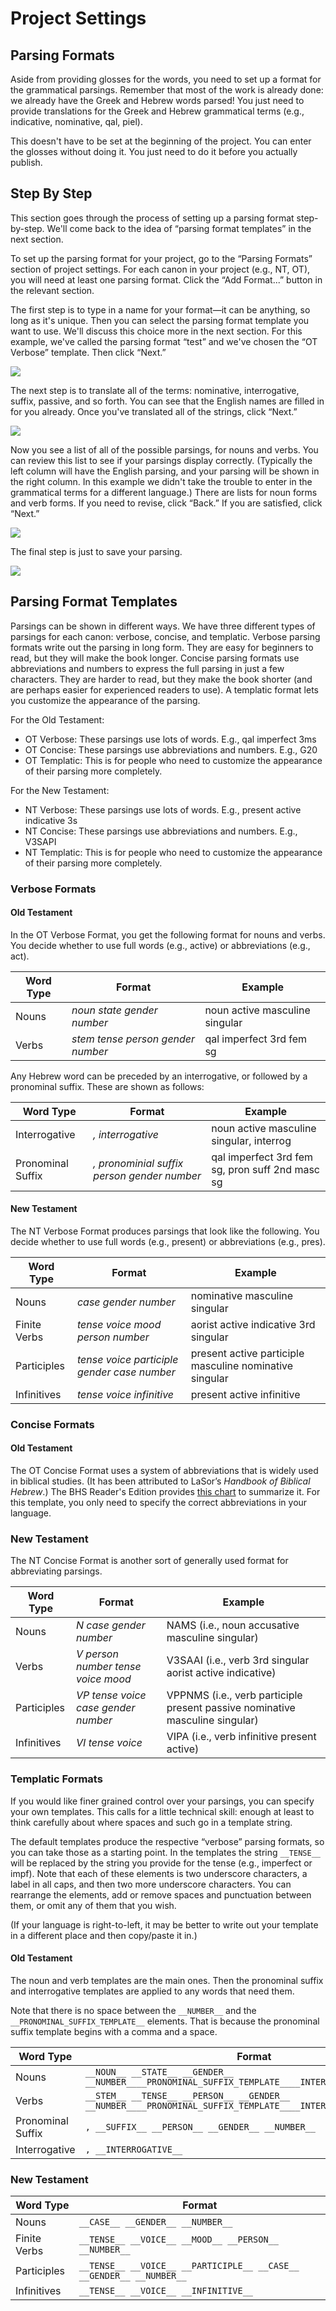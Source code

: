 # Project Settings
## Parsing Formats
Aside from providing glosses for the words, you need to set up a format for the grammatical parsings. Remember that most of the work is already done: we already have the Greek and Hebrew words parsed! You just need to provide translations for the Greek and Hebrew grammatical terms (e.g., indicative, nominative, qal, piel).

This doesn't have to be set at the beginning of the project. You can enter the glosses without doing it. You just need to do it before you actually publish.

## Step By Step
This section goes through the process of setting up a parsing format step-by-step. We'll come back to the idea of “parsing format templates” in the next section.

To set up the parsing format for your project, go to the “Parsing Formats” section of project settings. For each canon in your project (e.g., NT, OT), you will need at least one parsing format. Click the “Add Format...” button in the relevant section. 

The first step is to type in a name for your format—it can be anything, so long as it's unique. Then you can select the parsing format template you want to use. We'll discuss this choice more in the next section. For this example, we've called the parsing format “test” and we've chosen the “OT Verbose” template. Then click “Next.”

![](../images/parsing-formats-1.png)

The next step is to translate all of the terms: nominative, interrogative, suffix, passive, and so forth. You can see that the English names are filled in for you already. Once you've translated all of the strings, click “Next.”

![](../images/parsing-formats-2.png)

Now you see a list of all of the possible parsings, for nouns and verbs. You can review this list to see if your parsings display correctly. (Typically the left column will have the English parsing, and your parsing will be shown in the right column. In this example we didn't take the trouble to enter in the grammatical terms for a different language.) There are lists for noun forms and verb forms. If you need to revise, click “Back.” If you are satisfied, click “Next.”

![](../images/parsing-formats-3.png)

The final step is just to save your parsing.

![](../images/parsing-formats-4.png)

## Parsing Format Templates
Parsings can be shown in different ways. We have three different types of parsings for each canon: verbose, concise, and templatic. Verbose parsing formats write out the parsing in long form. They are easy for beginners to read, but they will make the book longer. Concise parsing formats use abbreviations and numbers to express the full parsing in just a few characters. They are harder to read, but they make the book shorter (and are perhaps easier for experienced readers to use). A templatic format lets you customize the appearance of the parsing.

For the Old Testament:

- OT Verbose: These parsings use lots of words. E.g., qal imperfect 3ms
- OT Concise: These parsings use abbreviations and numbers. E.g., G20
- OT Templatic: This is for people who need to customize the appearance of their parsing more completely.

For the New Testament:

- NT Verbose: These parsings use lots of words. E.g., present active indicative 3s
- NT Concise: These parsings use abbreviations and numbers. E.g., V3SAPI
- NT Templatic: This is for people who need to customize the appearance of their parsing more completely.

### Verbose Formats

#### Old Testament
In the OT Verbose Format, you get the following format for nouns and verbs. You decide whether to use full words (e.g., active) or abbreviations (e.g., act).

| Word Type | Format | Example |
|-------------|-------------|---------|
| Nouns  | *noun state gender number* | noun active masculine singular |
| Verbs | *stem tense person gender number* | qal imperfect 3rd fem sg |

Any Hebrew word can be preceded by an interrogative, or followed by a pronominal suffix. These are shown as follows:

| Word Type | Format | Example |
|-------------|-------------|---------|
| Interrogative | *, interrogative* | noun active masculine singular, interrog |
| Pronominal Suffix | *, pronominial suffix person gender number* | qal imperfect 3rd fem sg, pron suff 2nd masc sg |


#### New Testament
The NT Verbose Format produces parsings that look like the following. You decide whether to use full words (e.g., present) or abbreviations (e.g., pres).

| Word Type | Format | Example |
|-------------|-------------|---------|
| Nouns  | *case gender number* | nominative masculine singular |
| Finite Verbs | *tense voice mood person number* | aorist active indicative 3rd singular |
| Participles | *tense voice participle gender case number* | present active participle masculine nominative singular |
| Infinitives  | *tense voice infinitive*  | present active infinitive |

### Concise Formats

#### Old Testament
The OT Concise Format uses a system of abbreviations that is widely used in biblical studies. (It has been attributed to LaSor’s *Handbook of Biblical Hebrew*.) The BHS Reader's Edition provides [this chart](../images/bhs-readers-edition-insert.pdf) to summarize it. For this template, you only need to specify the correct abbreviations in your language.

### New Testament
The NT Concise Format is another sort of generally used format for abbreviating parsings.

| Word Type | Format | Example |
|-------------|-------------|---------|
| Nouns  | *N case gender number* | NAMS (i.e., noun accusative masculine singular) |
| Verbs | *V person number tense voice mood* | V3SAAI (i.e., verb 3rd singular aorist active indicative) |
| Participles | *VP tense voice case gender number* | VPPNMS (i.e., verb participle present passive nominative masculine singular) |
| Infinitives  | *VI tense voice*  | VIPA (i.e., verb infinitive present active) |

### Templatic Formats
If you would like finer grained control over your parsings, you can specify your own templates. This calls for a little technical skill: enough at least to think carefully about where spaces and such go in a template string.

The default templates produce the respective “verbose” parsing formats, so you can take those as a starting point. In the templates the string `__TENSE__` will be replaced by the string you provide for the tense (e.g., imperfect or impf). Note that each of these elements is two underscore characters, a label in all caps, and then two more underscore characters. You can rearrange the elements, add or remove spaces and punctuation between them, or omit any of them that you wish.

(If your language is right-to-left, it may be better to write out your template in a different place and then copy/paste it in.)

#### Old Testament
The noun and verb templates are the main ones. Then the pronominal suffix and interrogative templates are applied to any words that need them.

Note that there is no space between the `__NUMBER__` and the `__PRONOMINAL_SUFFIX_TEMPLATE__` elements. That is because the pronominal suffix template begins with a comma and a space.

| Word Type | Format | 
|-------------|-------------|
| Nouns  | `__NOUN__ __STATE__ __GENDER__ __NUMBER____PRONOMINAL_SUFFIX_TEMPLATE____INTERROGATIVE_TEMPLATE__` |
| Verbs | `__STEM__ __TENSE__ __PERSON__ __GENDER__ __NUMBER____PRONOMINAL_SUFFIX_TEMPLATE____INTERROGATIVE_TEMPLATE__` |
| Pronominal Suffix | `, __SUFFIX__ __PERSON__ __GENDER__ __NUMBER__` |
| Interrogative  | `, __INTERROGATIVE__` |

### New Testament

| Word Type | Format | 
|-------------|-------------|
| Nouns  | `__CASE__ __GENDER__ __NUMBER__` |
| Finite Verbs | `__TENSE__ __VOICE__ __MOOD__ __PERSON__ __NUMBER__` |
| Participles | `__TENSE__ __VOICE__ __PARTICIPLE__ __CASE__ __GENDER__ __NUMBER__` |
| Infinitives  | `__TENSE__ __VOICE__ __INFINITIVE__` |
